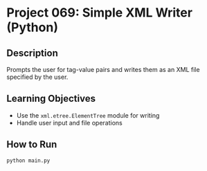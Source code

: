 # Project 069: Simple XML Writer (Python)

## Description
Prompts the user for tag-value pairs and writes them as an XML file specified by the user.

## Learning Objectives
- Use the `xml.etree.ElementTree` module for writing
- Handle user input and file operations

## How to Run
```
python main.py
```
